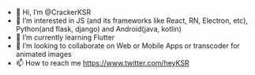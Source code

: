 - 👋 Hi, I’m @CrackerKSR
- 👀 I’m interested in JS (and its frameworks like React, RN, Electron, etc), Python(and flask, django) and Android(java, kotlin)
- 🌱 I’m currently learning Flutter
- 💞️ I’m looking to collaborate on Web or Mobile Apps or transcoder for animated images
- 📫 How to reach me https://www.twitter.com/heyKSR

<!---
CrackerKSR/CrackerKSR is a ✨ special ✨ repository because its `README.md` (this file) appears on your GitHub profile.
You can click the Preview link to take a look at your changes.
--->
